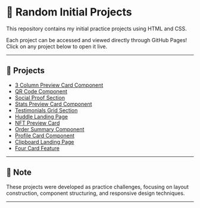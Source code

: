 # 🚀 Random Initial Projects

This repository contains my initial practice projects using HTML and CSS.

Each project can be accessed and viewed directly through GitHub Pages!  
Click on any project below to open it live.

---

## 📂 Projects

- [3 Column Preview Card Component](https://maxemiliano1.github.io/random_initial_projects/3-column-preview-card-component/index.html)
- [QR Code Component](https://maxemiliano1.github.io/random_initial_projects/qr-code/index.html)
- [Social Proof Section](https://maxemiliano1.github.io/random_initial_projects/social-proof-section/index.html)
- [Stats Preview Card Component](https://maxemiliano1.github.io/random_initial_projects/stats-preview-card-/index.html)
- [Testimonials Grid Section](https://maxemiliano1.github.io/random_initial_projects/testimonials-grid-section/index.html)
- [Huddle Landing Page](https://maxemiliano1.github.io/random_initial_projects/huddle-landing-page/index.html)
- [NFT Preview Card](https://maxemiliano1.github.io/random_initial_projects/nft-preview-card/index.html)
- [Order Summary Component](https://maxemiliano1.github.io/random_initial_projects/order-summary-component/index.html)
- [Profile Card Component](https://maxemiliano1.github.io/random_initial_projects/profile-card-component/index.html)
- [Clipboard Landing Page](https://maxemiliano1.github.io/random_initial_projects/clipboard-landing-page/index.html)
- [Four Card Feature](https://maxemiliano1.github.io/random_initial_projects/four-card-feature/index.html)

---

## 📢 Note

These projects were developed as practice challenges, focusing on layout construction, component structuring, and responsive design techniques.

---
